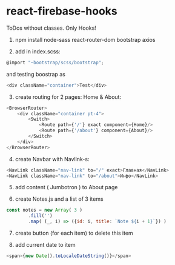 # react-firebase-hooks
ToDos without classes. Only Hooks!

1. npm install node-sass react-router-dom bootstrap axios

2. add in index.scss:
~~~javascript
@import "~bootstrap/scss/bootstrap";
~~~
and testing boostrap as
~~~javascript
<div className="container">Test</div>
~~~

3. create routing for 2 pages: Home & About:
~~~javascript
<BrowserRouter>
	<div className="container pt-4">
		<Switch>
			<Route path={'/'} exact component={Home}/>
			<Route path={'/about'} component={About}/>
		</Switch>
	</div>
</BrowserRouter>
~~~

4. create Navbar with Navlink-s:
~~~javascript
<NavLink className="nav-link" to="/" exact>Главная</NavLink>
<NavLink className="nav-link" to="/about">Инфо</NavLink>
~~~

5. add content ( Jumbotron ) to About page

6. create Notes.js and a list of 3 items
~~~javascript
const notes = new Array( 3 )
		.fill('')
		.map( (_, i) => ({id: i, title: `Note ${i + 1}`}) )
~~~

7. create button (for each item) to delete this item

8. add current date to item
~~~javascript
<span>{new Date().toLocaleDateString()}</span>
~~~
